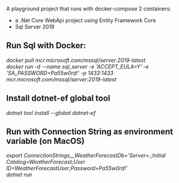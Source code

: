 A playground project that runs with docker-compose 2 containers:  
- a .Net Core WebApi project using Entity Framework Core
- Sql Server 2019

## Run Sql with Docker:

_docker pull mcr.microsoft.com/mssql/server:2019-latest_  
_docker run -d --name sql_server -e 'ACCEPT_EULA=Y' -e 'SA_PASSWORD=Pa55w0rd!' -p 1433:1433 mcr.microsoft.com/mssql/server:2019-latest_

## Install dotnet-ef global tool

_dotnet tool install --global dotnet-ef_

## Run with Connection String as environment variable (on MacOS)

_export ConnectionStrings\_\_WeatherForecastDb='Server=.;Initial Catalog=WeatherForecast;User ID=WeatherForecastUser;Password=Pa55w0rd!'_  
_dotnet run_

